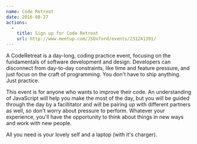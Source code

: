 ```yaml
---
name: Code Retreat
date: 2016-08-27
actions:
  -
    title: Sign up for Code Retreat
    url: http://www.meetup.com/JSOxford/events/231241391/
---
```


A CodeRetreat is a day-long, coding practice event, focusing on the fundamentals of software development and design. Developers can disconnect from day-to-day constraints, like time and feature pressure, and just focus on the craft of programming. You don't have to ship anything. Just practice.

This event is for anyone who wants to improve their code. An understanding of JavaScript will help you make the most of the day, but you will be guided through the day by a facillitator and will be pairing up with different partners as well, so don't worry about pressure to perform. Whatever your experience, you'll have the opportunity to think about things in new ways and work with new people.

All you need is your lovely self and a laptop (with it's charger).
